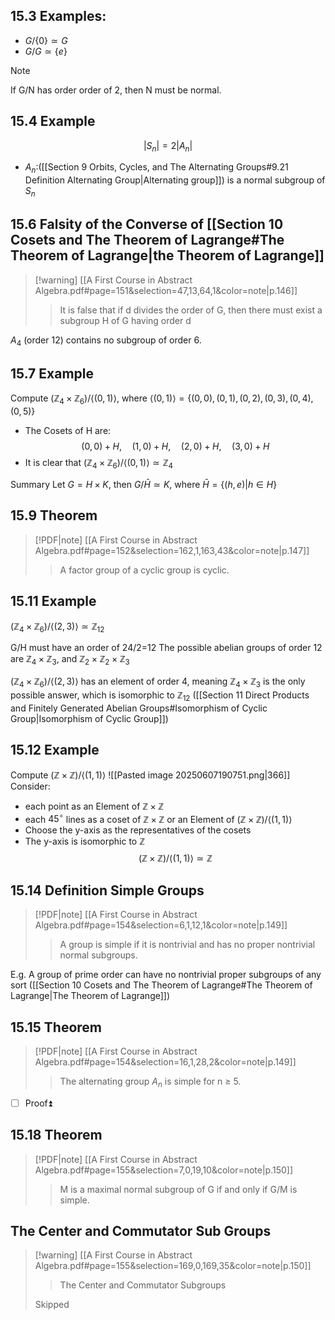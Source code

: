 
## 15.3 Examples:
- $G/\{0\}\simeq G$
- $G/G\simeq \{e\}$

> [!NOTE]
> If G/N has order order of 2, then N must be normal.


## 15.4 Example
$$\lvert S_n\rvert=2\lvert A_n\rvert$$
- $A_n$:([[Section 9 Orbits, Cycles, and The Alternating Groups#9.21 Definition Alternating Group|Alternating group]]) is a normal subgroup of $S_n$

## 15.6 Falsity of the Converse of [[Section 10 Cosets and The Theorem of Lagrange#The Theorem of Lagrange|the Theorem of Lagrange]]

> [!warning] [[A First Course in Abstract Algebra.pdf#page=151&selection=47,13,64,1&color=note|p.146]]
> > It is false that if d divides the order of G, then there must exist a subgroup H of G having order d
> 

$A_4$ (order 12) contains no subgroup of order 6.

## 15.7 Example
Compute $(\mathbb Z_4 \times \mathbb Z_6)/ \langle (0,1)\rangle$, where $\langle (0,1)\rangle=\{(0,0),(0,1),(0,2),(0,3),(0,4),(0,5)\}$
- The Cosets of H are: $$(0,0)+H,\quad (1,0)+H,\quad (2,0)+H,\quad(3,0)+H$$
- It is clear that $(\mathbb Z_4 \times \mathbb Z_6)/ \langle (0,1)\rangle\simeq\mathbb Z_4$

Summary
Let $G=H\times K$, then $G/\bar{H}\simeq K$,  where $\bar {H}=\{(h,e)|h\in H\}$  

## 15.9 Theorem
> [!PDF|note] [[A First Course in Abstract Algebra.pdf#page=152&selection=162,1,163,43&color=note|p.147]]
> > A factor group of a cyclic group is cyclic.
> 

## 15.11 Example

$(\mathbb Z_4 \times \mathbb Z_6)/ \langle (2,3)\rangle\simeq\mathbb Z_{12}$

G/H must have an order of 24/2=12
The possible abelian groups of order 12 are $\mathbb Z_4\times\mathbb Z_3$, and $\mathbb Z_2\times\mathbb Z_2\times\mathbb Z_3$

$(\mathbb Z_4 \times \mathbb Z_6)/ \langle (2,3)\rangle$ has an element of order 4, meaning $\mathbb Z_4\times\mathbb Z_3$ is the only possible answer, which is isomorphic to $\mathbb Z_{12}$ ([[Section 11 Direct Products and Finitely Generated Abelian Groups#Isomorphism of Cyclic Group|Isomorphism of Cyclic Group]])

## 15.12 Example
Compute $(\mathbb Z \times \mathbb Z)/ \langle (1,1)\rangle$
![[Pasted image 20250607190751.png|366]]
Consider:
- each point as an Element of $\mathbb Z \times \mathbb Z$ 
- each $45^{\circ}$ lines as a coset of $\mathbb Z \times \mathbb Z$ or an Element of $(\mathbb Z \times \mathbb Z)/ \langle (1,1)\rangle$
- Choose the y-axis as the representatives of the cosets
- The y-axis is isomorphic to $\mathbb Z$
$$(\mathbb Z \times \mathbb Z)/ \langle (1,1)\rangle\simeq\mathbb Z$$

## 15.14 Definition Simple Groups
> [!PDF|note] [[A First Course in Abstract Algebra.pdf#page=154&selection=6,1,12,1&color=note|p.149]]
> > A group is simple if it is nontrivial and has no proper nontrivial normal subgroups. 

E.g. A group of prime order can have no nontrivial proper subgroups of any sort ([[Section 10 Cosets and The Theorem of Lagrange#The Theorem of Lagrange|The Theorem of Lagrange]])

## 15.15 Theorem 

> [!PDF|note] [[A First Course in Abstract Algebra.pdf#page=154&selection=16,1,28,2&color=note|p.149]]
> > The alternating group $A_n$ is simple for n ≥ 5.
> 

- [ ] Proof⏫

## 15.18 Theorem
> [!PDF|note] [[A First Course in Abstract Algebra.pdf#page=155&selection=7,0,19,10&color=note|p.150]]
> > M is a maximal normal subgroup of G if and only if G/M is simple.

## The  Center and Commutator Sub Groups

> [!warning] [[A First Course in Abstract Algebra.pdf#page=155&selection=169,0,169,35&color=note|p.150]]
> > The Center and Commutator Subgroups
> 
> Skipped

